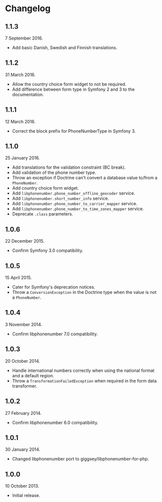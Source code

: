 Changelog
=========

1.1.3
-----

7 September 2016.

* Add basic Danish, Swedish and Finnish translations.

1.1.2
-----

31 March 2016.

* Allow the country choice form widget to not be required.
* Add difference between form type in Symfony 2 and 3 to the documentation.

1.1.1
-----

12 March 2016.

* Correct the block prefix for PhoneNumberType in Symfony 3.

1.1.0
-----

25 January 2016.

* Add translations for the validation constraint (BC break).
* Add validation of the phone number type.
* Throw an exception if Doctrine can't convert a database value to/from a `PhoneNumber`.
* Add country choice form widget.
* Add `libphonenumber.phone_number_offline_geocoder` service.
* Add `libphonenumber.short_number_info` service.
* Add `libphonenumber.phone_number_to_carrier_mapper` service.
* Add `libphonenumber.phone_number_to_time_zones_mapper` service.
* Deprecate `.class` parameters.

1.0.6
-----

22 December 2015.

* Confirm Symfony 3.0 compatibility.

1.0.5
-----

15 April 2015.

* Cater for Symfony's deprecation notices.
* Throw a `ConversionException` in the Doctrine type when the value is not a `PhoneNumber`.

1.0.4
-----

3 November 2014.

* Confirm libphonenumber 7.0 compatibility.

1.0.3
-----

20 October 2014.

* Handle international numbers correctly when using the national format and a default region.
* Throw a `TransformationFailedException` when required in the form data transformer. 

1.0.2
-----

27 February 2014.

* Confirm libphonenumber 6.0 compatibility.

1.0.1
-----

30 January 2014.

* Changed libphonenumber port to giggsey/libphonenumber-for-php.

1.0.0
-----

10 October 2013.

* Initial release.
